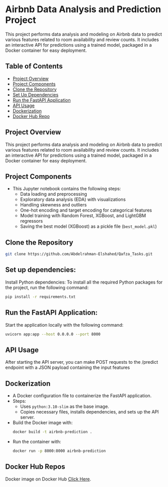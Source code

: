 # Airbnb Data Analysis and Prediction Project

This project performs data analysis and modeling on Airbnb data to predict various features related to room availability and review counts. It includes an interactive API for predictions using a trained model, packaged in a Docker container for easy deployment.

## Table of Contents

  - [Project Overview](#project-overview)
  - [Project Components](#project-components)
  - [Clone the Repository](#clone-the-repository)
  - [Set Up Dependencies](#set-up-dependencies)
  - [Run the FastAPI Application](#run-the-fastapi-application)
  - [API Usage](#api-usage)
  - [Dockerization](#dockerization)
  - [Docker Hub Repo](#docker-hub-repository)


## Project Overview

This project performs data analysis and modeling on Airbnb data to predict various features related to room availability and review counts. It includes an interactive API for predictions using a trained model, packaged in a Docker container for easy deployment.

## Project Components

   - This Jupyter notebook contains the following steps:
     - Data loading and preprocessing
     - Exploratory data analysis (EDA) with visualizations
     - Handling skewness and outliers
     - One-hot encoding and target encoding for categorical features
     - Model training with Random Forest, XGBoost, and LightGBM regressors
     - Saving the best model (XGBoost) as a pickle file (`best_model.pkl`)


## Clone the Repository

   ```bash
   git clone https://github.com/Abdelrahman-Elshahed/Qafza_Tasks.git
   ```


## Set up dependencies:

  Install Python dependencies:
  To install all the required Python packages for the project, run the following command:
  ```bash
  pip install -r requirements.txt
  ```


## Run the FastAPI Application:

  Start the application locally with the following command:
  ```bash
  uvicorn app:app --host 0.0.0.0 --port 8000
  ```


## API Usage

  After starting the API server, you can make POST requests to the /predict endpoint with a JSON payload containing the input features

  
## Dockerization
   - A Docker configuration file to containerize the FastAPI application.
   - Steps:
     - Uses `python:3.10-slim` as the base image.
     - Copies necessary files, installs dependencies, and sets up the API server.
   - Build the Docker image with:
     ```bash
     docker build -t airbnb-prediction .
     ```
   - Run the container with:
     ```bash
     docker run -p 8000:8000 airbnb-prediction
     ```

     
## Docker Hub Repos

Docker image on Docker Hub [Click Here](https://hub.docker.com/repository/docker/bodaaa/qafza_docker_task/general).
